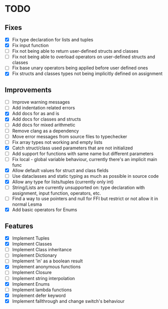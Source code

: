 # TODO

## Fixes
- [x] Fix type declaration for lists and tuples
- [x] Fix input function
- [ ] Fix not being able to return user-defined structs and classes
- [ ] Fix not being able to overload operators on user-defined structs and classes
- [ ] Fix base unary operators being applied before user defined ones
- [x] Fix structs and classes types not being implicitly defined on assignment

## Improvements
- [ ] Improve warning messages
- [ ] Add indentation related errors
- [x] Add docs for as and is
- [x] Add docs for classes and structs
- [ ] Add docs for mixed arithmetic
- [ ] Remove clang as a dependency
- [ ] Move error messages from source files to typechecker
- [ ] Fix array types not working and empty lists
- [x] Catch struct/class used parameters that are not initialized
- [ ] Add support for functions with same name but different parameters
- [ ] Fix local - global variable behaviour, currently there's an implicit main func
- [x] Allow default values for struct and class fields
- [ ] Use dataclasses and static typing as much as possible in source code
- [x] Allow any type for lists/tuples (currently only int)
- [ ] String/Lists are currently unsupported on: type declaration with assignment, input function, operators, etc.
- [ ] Find a way to use pointers and null for FFI but restrict or not allow it in normal Lesma
- [x] Add basic operators for Enums

## Features
- [x] Implement Tuples
- [x] Implement Classes
- [ ] Implement Class inheritance
- [ ] Implement Dictionary
- [ ] Implement 'in' as a boolean result
- [x] Implement anonymous functions
- [ ] Implement Closure
- [ ] Implement string interpolation
- [x] Implement Enums
- [ ] Implement lambda functions
- [x] Implement defer keyword
- [x] Implement fallthrough and change switch's behaviour